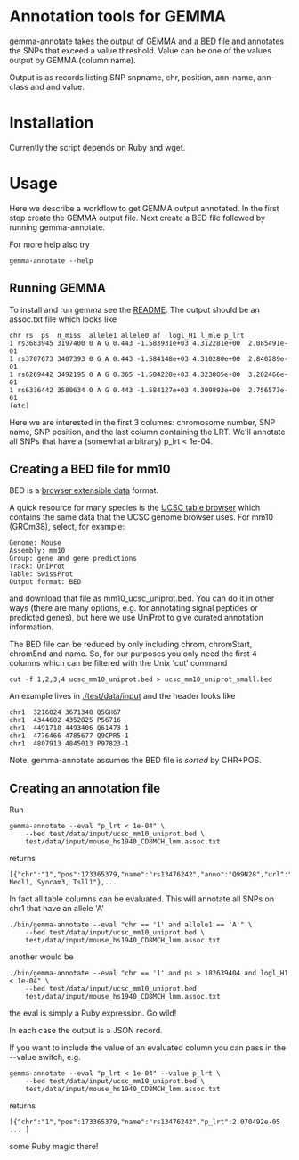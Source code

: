 # Annotation tools for GEMMA

gemma-annotate takes the output of GEMMA and a BED file and annotates
the SNPs that exceed a value threshold. Value can be one of the values
output by GEMMA (column name).

Output is as records listing SNP snpname, chr, position, ann-name,
ann-class and and value.

# Installation

Currently the script depends on Ruby and wget.

# Usage

Here we describe a workflow to get GEMMA output annotated. In the
first step create the GEMMA output file. Next create a BED file
followed by running gemma-annotate.

For more help also try

    gemma-annotate --help

## Running GEMMA

To install and run gemma see the [README](https://github.com/genetics-statistics/GEMMA).
The output should be an assoc.txt file which looks like

    chr rs  ps  n_miss  allele1 allele0 af  logl_H1 l_mle p_lrt
    1 rs3683945 3197400 0 A G 0.443 -1.583931e+03 4.312281e+00  2.085491e-01
    1 rs3707673 3407393 0 G A 0.443 -1.584148e+03 4.310280e+00  2.840289e-01
    1 rs6269442 3492195 0 A G 0.365 -1.584228e+03 4.323805e+00  3.202466e-01
    1 rs6336442 3580634 0 A G 0.443 -1.584127e+03 4.309893e+00  2.756573e-01
    (etc)

Here we are interested in the first 3 columns: chromosome number, SNP
name, SNP position, and the last column containing the LRT. We'll
annotate all SNPs that have a (somewhat arbitrary) p_lrt < 1e-04.

## Creating a BED file for mm10

BED is a [browser extensible data](https://genome.ucsc.edu/FAQ/FAQformat.html) format.

A quick resource for many species is the
[UCSC table browser](https://genome.ucsc.edu/cgi-bin/hgTables) which
contains the same data that the UCSC genome browser uses. For mm10
(GRCm38), select, for example:

    Genome: Mouse
    Assembly: mm10
    Group: gene and gene predictions
    Track: UniProt
    Table: SwissProt
    Output format: BED

and download that file as mm10\_ucsc\_uniprot.bed. You can do it in other
ways (there are many options, e.g. for annotating signal peptides or
predicted genes), but here we use UniProt to give curated annotation
information.

The BED file can be reduced by only including chrom, chromStart,
chromEnd and name. So, for our purposes you only need the first 4 columns which can
be filtered with the Unix 'cut' command

    cut -f 1,2,3,4 ucsc_mm10_uniprot.bed > ucsc_mm10_uniprot_small.bed

An example lives in [./test/data/input](./test/data/input) and the header looks like

    chr1  3216024 3671348 Q5GH67
    chr1  4344602 4352825 P56716
    chr1  4491718 4493406 Q61473-1
    chr1  4776466 4785677 Q9CPR5-1
    chr1  4807913 4845013 P97823-1

Note: gemma-annotate assumes the BED file is *sorted* by CHR+POS.

## Creating an annotation file

Run

    gemma-annotate --eval "p_lrt < 1e-04" \
        --bed test/data/input/ucsc_mm10_uniprot.bed \
        test/data/input/mouse_hs1940_CD8MCH_lmm.assoc.txt

returns

    [{"chr":"1","pos":173365379,"name":"rs13476242","anno":"Q99N28","url":"http://www.uniprot.org/uniprot/Q99N28","gene":"Cadm3","synonyms":"Igsf4b, Necl1, Syncam3, Tsll1"},...

In fact all table columns can be evaluated. This will annotate all SNPs on chr1 that have
an allele 'A'

    ./bin/gemma-annotate --eval "chr == '1' and allele1 == 'A'" \
        --bed test/data/input/ucsc_mm10_uniprot.bed \
        test/data/input/mouse_hs1940_CD8MCH_lmm.assoc.txt

another would be

    ./bin/gemma-annotate --eval "chr == '1' and ps > 182639404 and logl_H1 < 1e-04" \
        --bed test/data/input/ucsc_mm10_uniprot.bed
        test/data/input/mouse_hs1940_CD8MCH_lmm.assoc.txt

the eval is simply a Ruby expression. Go wild!

In each case the output is a JSON record.

If you want to include the value of an evaluated column you can pass
in the --value switch, e.g.

    gemma-annotate --eval "p_lrt < 1e-04" --value p_lrt \
        --bed test/data/input/ucsc_mm10_uniprot.bed \
        test/data/input/mouse_hs1940_CD8MCH_lmm.assoc.txt

returns

    [{"chr":"1","pos":173365379,"name":"rs13476242","p_lrt":2.070492e-05 ... ]

some Ruby magic there!
